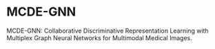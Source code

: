 # MCDE-GNN
MCDE-GNN: Collaborative Discriminative Representation Learning with Multiplex Graph Neural Networks for Multimodal Medical Images.
